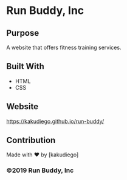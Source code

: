 # Run Buddy, Inc

## Purpose
A website that offers fitness training services.

## Built With
* HTML
* CSS

## Website
https://kakudiego.github.io/run-buddy/

## Contribution
Made with ❤️ by [kakudiego]

### ©️2019 Run Buddy, Inc
